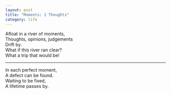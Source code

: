 ```yaml
---
layout: post
title: "Moments: 2 Thoughts"
category: life
---
```


Afloat in a river of moments,  
Thoughts, opinions, judgements  
Drift by.  
What if this river ran clear?  
What a trip that would be!

___

In each perfect moment,  
A defect can be found.  
Waiting to be fixed,  
A lifetime passes by.
